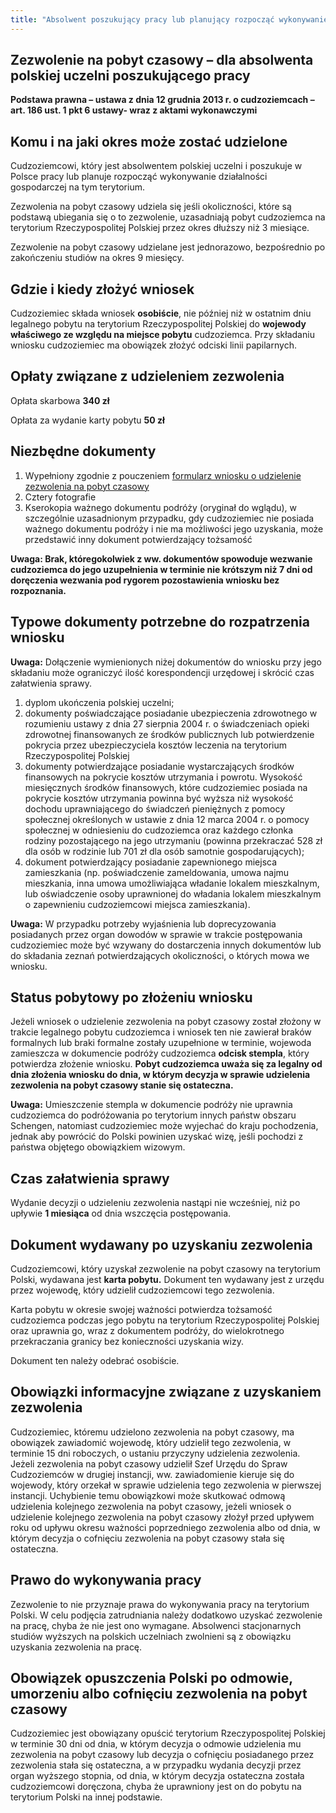 ```yaml
---
title: "Absolwent poszukujący pracy lub planujący rozpocząć wykonywanie działalności gospodarczej"
---
```


## Zezwolenie na pobyt czasowy – dla absolwenta polskiej uczelni poszukującego pracy

**Podstawa prawna – ustawa z dnia 12 grudnia 2013 r. o cudzoziemcach – art. 186 ust. 1 pkt 6 ustawy- wraz z aktami wykonawczymi**

## Komu i na jaki okres może zostać udzielone

Cudzoziemcowi, który jest absolwentem polskiej uczelni i poszukuje w Polsce pracy lub planuje rozpocząć wykonywanie działalności gospodarczej na tym terytorium.

Zezwolenia na pobyt czasowy udziela się jeśli okoliczności, które są podstawą ubiegania się o to zezwolenie, uzasadniają pobyt cudzoziemca na terytorium Rzeczypospolitej Polskiej przez okres dłuższy niż 3 miesiące.

Zezwolenie na pobyt czasowy udzielane jest jednorazowo, bezpośrednio po zakończeniu studiów na okres 9 miesięcy.

## Gdzie i kiedy złożyć wniosek

Cudzoziemiec składa wniosek **osobiście**, nie później niż w ostatnim dniu legalnego pobytu na terytorium Rzeczypospolitej Polskiej do **wojewody właściwego ze względu na miejsce pobytu** cudzoziemca. Przy składaniu wniosku cudzoziemiec ma obowiązek złożyć odciski linii papilarnych.

## Opłaty związane z udzieleniem zezwolenia

Opłata skarbowa **340 zł**

Opłata za wydanie karty pobytu **50 zł**

## Niezbędne dokumenty

1. Wypełniony zgodnie z pouczeniem [formularz wniosku o udzielenie zezwolenia na pobyt czasowy](http://localhost:3000/wnioski)
2. Cztery fotografie
3. Kserokopia ważnego dokumentu podróży (oryginał do wglądu), w szczególnie uzasadnionym przypadku, gdy cudzoziemiec nie posiada ważnego dokumentu podróży i nie ma możliwości jego uzyskania, może przedstawić inny dokument potwierdzający tożsamość

**Uwaga: Brak, któregokolwiek z ww. dokumentów spowoduje wezwanie cudzoziemca do jego uzupełnienia w terminie nie krótszym niż 7 dni od doręczenia wezwania pod rygorem pozostawienia wniosku bez rozpoznania.**

## Typowe dokumenty potrzebne do rozpatrzenia wniosku

**Uwaga:** Dołączenie wymienionych niżej dokumentów do wniosku przy jego składaniu może ograniczyć ilość korespondencji urzędowej i skrócić czas załatwienia sprawy.

1. dyplom ukończenia polskiej uczelni;
2. dokumenty poświadczające posiadanie ubezpieczenia zdrowotnego w rozumieniu ustawy z dnia 27 sierpnia 2004 r. o świadczeniach opieki zdrowotnej finansowanych ze środków publicznych lub potwierdzenie pokrycia przez ubezpieczyciela kosztów leczenia na terytorium Rzeczypospolitej Polskiej
3. dokumenty potwierdzające posiadanie wystarczających środków finansowych na pokrycie kosztów utrzymania i powrotu. Wysokość miesięcznych środków finansowych, które cudzoziemiec posiada na pokrycie kosztów utrzymania powinna być wyższa niż wysokość dochodu uprawniającego do świadczeń pieniężnych z pomocy społecznej określonych w ustawie z dnia 12 marca 2004 r. o pomocy społecznej w odniesieniu do cudzoziemca oraz każdego członka rodziny pozostającego na jego utrzymaniu (powinna przekraczać 528 zł dla osób w rodzinie lub 701 zł dla osób samotnie gospodarujących);
4. dokument potwierdzający posiadanie zapewnionego miejsca zamieszkania (np. poświadczenie zameldowania, umowa najmu mieszkania, inna umowa umożliwiająca władanie lokalem mieszkalnym, lub oświadczenie osoby uprawnionej do władania lokalem mieszkalnym o zapewnieniu cudzoziemcowi miejsca zamieszkania).

**Uwaga:** W przypadku potrzeby wyjaśnienia lub doprecyzowania posiadanych przez organ dowodów w sprawie w trakcie postępowania cudzoziemiec może być wzywany do dostarczenia innych dokumentów lub do składania zeznań potwierdzających okoliczności, o których mowa we wniosku.

## Status pobytowy po złożeniu wniosku

Jeżeli wniosek o udzielenie zezwolenia na pobyt czasowy został złożony w trakcie legalnego pobytu cudzoziemca i wniosek ten nie zawierał braków formalnych lub braki formalne zostały uzupełnione w terminie, wojewoda zamieszcza w dokumencie podróży cudzoziemca **odcisk stempla**, który potwierdza złożenie wniosku. **Pobyt cudzoziemca uważa się za legalny od dnia złożenia wniosku do dnia, w którym decyzja w sprawie udzielenia zezwolenia na pobyt czasowy stanie się ostateczna.**

**Uwaga:** Umieszczenie stempla w dokumencie podróży nie uprawnia cudzoziemca do podróżowania po terytorium innych państw obszaru Schengen, natomiast cudzoziemiec może wyjechać do kraju pochodzenia, jednak aby powrócić do Polski powinien uzyskać wizę, jeśli pochodzi z państwa objętego obowiązkiem wizowym.

## Czas załatwienia sprawy

Wydanie decyzji o udzieleniu zezwolenia nastąpi nie wcześniej, niż po upływie **1 miesiąca** od dnia wszczęcia postępowania.

## Dokument wydawany po uzyskaniu zezwolenia

Cudzoziemcowi, który uzyskał zezwolenie na pobyt czasowy na terytorium Polski, wydawana jest **karta pobytu.** Dokument ten wydawany jest z urzędu przez wojewodę, który udzielił cudzoziemcowi tego zezwolenia.

Karta pobytu w okresie swojej ważności potwierdza tożsamość cudzoziemca podczas jego pobytu na terytorium Rzeczypospolitej Polskiej oraz uprawnia go, wraz z dokumentem podróży, do wielokrotnego przekraczania granicy bez konieczności uzyskania wizy.

Dokument ten należy odebrać osobiście.

## Obowiązki informacyjne związane z uzyskaniem zezwolenia

Cudzoziemiec, któremu udzielono zezwolenia na pobyt czasowy, ma obowiązek zawiadomić wojewodę, który udzielił tego zezwolenia, w terminie 15 dni roboczych, o ustaniu przyczyny udzielenia zezwolenia. Jeżeli zezwolenia na pobyt czasowy udzielił Szef Urzędu do Spraw Cudzoziemców w drugiej instancji, ww. zawiadomienie kieruje się do wojewody, który orzekał w sprawie udzielenia tego zezwolenia w pierwszej instancji. Uchybienie temu obowiązkowi może skutkować odmową udzielenia kolejnego zezwolenia na pobyt czasowy, jeżeli wniosek o udzielenie kolejnego zezwolenia na pobyt czasowy złożył przed upływem roku od upływu okresu ważności poprzedniego zezwolenia albo od dnia, w którym decyzja o cofnięciu zezwolenia na pobyt czasowy stała się ostateczna.

## Prawo do wykonywania pracy

Zezwolenie to nie przyznaje prawa do wykonywania pracy na terytorium Polski. W celu podjęcia zatrudniania należy dodatkowo uzyskać zezwolenie na pracę, chyba że nie jest ono wymagane.
Absolwenci stacjonarnych studiów wyższych na polskich uczelniach zwolnieni są z obowiązku uzyskania zezwolenia na pracę.

## Obowiązek opuszczenia Polski po odmowie, umorzeniu albo cofnięciu zezwolenia na pobyt czasowy

Cudzoziemiec jest obowiązany opuścić terytorium Rzeczypospolitej Polskiej w terminie 30 dni od dnia, w którym decyzja o odmowie udzielenia mu zezwolenia na pobyt czasowy lub decyzja o cofnięciu posiadanego przez zezwolenia stała się ostateczna, a w przypadku wydania decyzji przez organ wyższego stopnia, od dnia, w którym decyzja ostateczna została cudzoziemcowi doręczona, chyba że uprawniony jest on do pobytu na terytorium Polski na innej podstawie.
